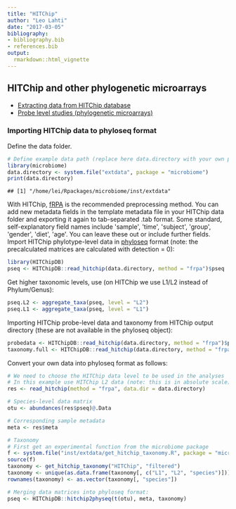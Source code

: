 ```yaml
---
title: "HITChip"
author: "Leo Lahti"
date: "2017-03-05"
bibliography: 
- bibliography.bib
- references.bib
output: 
  rmarkdown::html_vignette
---
```

<!--
  %\VignetteEngine{knitr::rmarkdown}
  %\VignetteIndexEntry{microbiome tutorial - hitchip}
  %\usepackage[utf8]{inputenc}
  %\VignetteEncoding{UTF-8}  
-->


## HITChip and other phylogenetic microarrays

  * [Extracting data from HITChip database](https://github.com/microbiome/HITChipDB/blob/master/vignettes/vignette.md)
  * [Probe level studies (phylogenetic microarrays)](Probelevel.md)


### Importing HITChip data to phyloseq format

Define the data folder. 


```r
# Define example data path (replace here data.directory with your own path)
library(microbiome)
data.directory <- system.file("extdata", package = "microbiome")
print(data.directory)
```

```
## [1] "/home/lei/Rpackages/microbiome/inst/extdata"
```

With HITChip,
[fRPA](http://www.computer.org/csdl/trans/tb/2011/01/ttb2011010217-abs.html)
is the recommended preprocessing method. You can add new metadata
fields in the template metadata file in your HITChip data folder and
exporting it again to tab-separated .tab format. Some standard,
self-explanatory field names include 'sample', 'time', 'subject',
'group', 'gender', 'diet', 'age'. You can leave these out or include
further fields. Import HITChip phylotype-level data in
[phyloseq](https://github.com/joey711/phyloseq) format (note: the
precalculated matrices are calculated with detection = 0):


```r
library(HITChipDB)
pseq <- HITChipDB::read_hitchip(data.directory, method = "frpa")$pseq
```

Get higher taxonomic levels, use (on HITChip we use L1/L2 instead of Phylum/Genus):


```r
pseq.L2 <- aggregate_taxa(pseq, level = "L2")
pseq.L1 <- aggregate_taxa(pseq, level = "L1")
```

Importing HITChip probe-level data and taxonomy from HITChip
output directory (these are not available in the phyloseq object):


```r
probedata <- HITChipDB::read_hitchip(data.directory, method = "frpa")$probedata
taxonomy.full <- HITChipDB::read_hitchip(data.directory, method = "frpa")$taxonomy.full
```

Convert your own data into phyloseq format as follows:


```r
# We need to choose the HITChip data level to be used in the analyses
# In this example use HITChip L2 data (note: this is in absolute scale)
res <- read_hitchip(method = "frpa", data.dir = data.directory)

# Species-level data matrix
otu <- abundances(res$pseq)@.Data 

# Corresponding sample metadata
meta <- res$meta

# Taxonomy
# First get an experimental function from the microbiome package
f <- system.file("inst/extdata/get_hitchip_taxonomy.R", package = "microbiome")
source(f)
taxonomy <- get_hitchip_taxonomy("HITChip", "filtered")
taxonomy <- unique(as.data.frame(taxonomy[, c("L1", "L2", "species")]))
rownames(taxonomy) <- as.vector(taxonomy[, "species"])

# Merging data matrices into phyloseq format:
pseq <- HITChipDB::hitchip2physeq(t(otu), meta, taxonomy)
```


